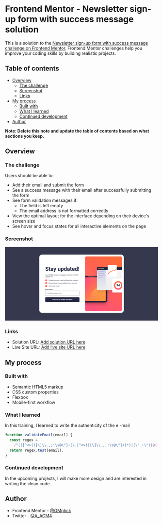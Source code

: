 # Frontend Mentor - Newsletter sign-up form with success message solution

This is a solution to the [Newsletter sign-up form with success message challenge on Frontend Mentor](https://www.frontendmentor.io/challenges/newsletter-signup-form-with-success-message-3FC1AZbNrv). Frontend Mentor challenges help you improve your coding skills by building realistic projects.

## Table of contents

- [Overview](#overview)
  - [The challenge](#the-challenge)
  - [Screenshot](#screenshot)
  - [Links](#links)
- [My process](#my-process)
  - [Built with](#built-with)
  - [What I learned](#what-i-learned)
  - [Continued development](#continued-development)
- [Author](#author)

**Note: Delete this note and update the table of contents based on what sections you keep.**

## Overview

### The challenge

Users should be able to:

- Add their email and submit the form
- See a success message with their email after successfully submitting the form
- See form validation messages if:
  - The field is left empty
  - The email address is not formatted correctly
- View the optimal layout for the interface depending on their device's screen size
- See hover and focus states for all interactive elements on the page

### Screenshot

![](./assets/images/screenshot.png)

### Links

- Solution URL: [Add solution URL here](https://github.com/GMphck/NewsletterApp)
- Live Site URL: [Add live site URL here](https://gmphck.github.io/NewsletterApp/)

## My process

### Built with

- Semantic HTML5 markup
- CSS custom properties
- Flexbox
- Mobile-first workflow

### What I learned

In this training, I learned to write the authenticity of the e -mail

```js
function validateEmail(email) {
  const regex =
    /^(([^<>()[\]\\.,;:\s@\"]+(\.[^<>()[\]\\.,;:\s@\"]+)*)|(\".+\"))@((\[[0-9]{1,3}\.[0-9]{1,3}\.[0-9]{1,3}\.[0-9]{1,3}\])|(([a-zA-Z\-0-9]+\.)+[a-zA-Z]{2,}))$/;
  return regex.test(email);
}
```

### Continued development

In the upcoming projects, I will make more design and are interested in writing the clean code.

## Author

<!-- - Website - [Add your name here](https://www.your-site.com) -->
- Frontend Mentor - [@GMphck](https://www.frontendmentor.io/profile/GMphck)
- Twitter - [@A_AGM4](https://twitter.com/A_AGM4)
